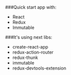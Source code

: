 ###Quick start app with:

- React
- Redux
- Immutable

###It's using next libs:
- create-react-app
- redux-action-router
- redux-thunk
- immutable
- redux-devtools-extension